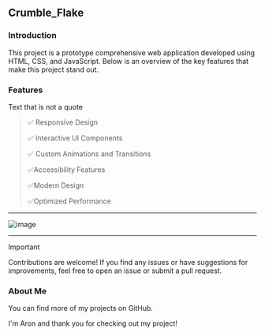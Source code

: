 
## Crumble_Flake
### Introduction
This project is a prototype comprehensive web application developed using HTML, CSS, and JavaScript. Below is an overview of the key features that make this project stand out.

### Features

Text that is not a quote

> ✅  Responsive Design
> 
> ✅ Interactive UI Components
> 
>✅ Custom Animations and Transitions
>
> ✅Accessibility Features
> 
> ✅Modern Design
> 
> ✅Optimized Performance

<hr>

![image](https://github.com/AronSoto/Main_Crumble_Flake/assets/115325057/0016a87c-1be6-428e-9a8b-407755be77d4)

<hr>

> [!IMPORTANT]
> Contributions are welcome! If you find any issues or have suggestions for improvements, feel free to open an issue or submit a pull request.

### About Me
You can find more of my projects on GitHub.

I'm Aron and thank you for checking out my project!
